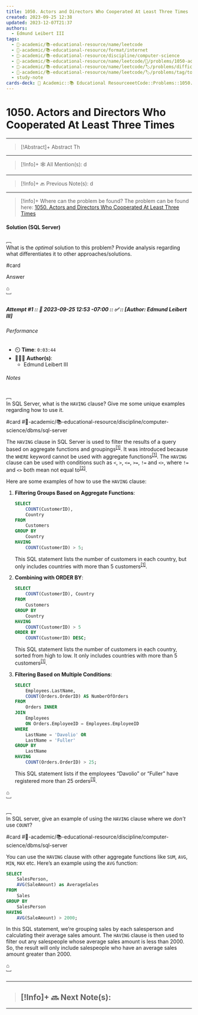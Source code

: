 ```yaml
---
title: 1050. Actors and Directors Who Cooperated At Least Three Times
created: 2023-09-25 12:38
updated: 2023-12-07T21:37
authors:
  - Edmund Leibert III
tags:
  - 🔴-academic/📚-educational-resource/name/leetcode
  - 🔴-academic/📚-educational-resource/format/internet
  - 🔴-academic/📚-educational-resource/discipline/computer-science
  - 🔴-academic/📚-educational-resource/name/leetcode/🔖/problems/1050-actors-and-directors-who-cooperated-at-least-three-times
  - 🔴-academic/📚-educational-resource/name/leetcode/🏷️/problems/difficulty/easy
  - 🔴-academic/📚-educational-resource/name/leetcode/🏷️/problems/tag/topic/database
  - study-note
cards-deck: 🔴 Academic::📚 Educational ResourceeetCode::Problems::1050. Actors and Directors Who Cooperated At Least Three Times
---
```


# 1050. Actors and Directors Who Cooperated At Least Three Times

---

> [!Abstract]+ Abstract
> Th

---

 > [!Info]+ 🕸️ All Mention(s): 
 > d

---

 > [!Info]+ 🔙️ Previous Note(s): 
 > d

---

> [!info]+ Where can the problem be found?
> The problem can be found here: [1050. Actors and Directors Who Cooperated At Least Three Times](https://leetcode.com/problems/actors-and-directors-who-cooperated-at-least-three-times/)

#### Solution (SQL Server)

﹇<br>
What is the _optimal_ solution to this problem? Provide analysis regarding what differentiates it to other approaches/solutions.

#card 

Answer

⌂
<br>﹈<br>

##### Attempt #1 :: 📆 2023-09-25 12:53 -07:00 :: ✅ :: \[Author: Edmund Leibert III\]

###### Performance

- ⏲️ **Time**: `0:03:44`
- 🧔🏽‍♂️ **Author(s)**:
	- Edmund Leibert III

###### Notes


﹇<br>
In SQL Server, what is the `HAVING` clause? Give me some unique examples regarding how to use it.

#card #🔴-academic/📚-educational-resource/discipline/computer-science/dbms/sql-server 

The `HAVING` clause in SQL Server is used to filter the results of a query based on aggregate functions and groupings<sup>[\[1\]](https://www.w3schools.com/sql/sql_having.asp)</sup>. It was introduced because the `WHERE` keyword cannot be used with aggregate functions<sup>[\[1\]](https://www.w3schools.com/sql/sql_having.asp)</sup>. The `HAVING` clause can be used with conditions such as `<`, `>`, `<=`, `>=`, `!=` and `<>`, where `!=` and `<>` both mean not equal to<sup>[\[2\]](https://www.sqlservertutorial.org/sql-server-having/)</sup>.

Here are some examples of how to use the `HAVING` clause:

1. **Filtering Groups Based on Aggregate Functions**:
    ```sql
    SELECT 
        COUNT(CustomerID), 
        Country 
    FROM 
        Customers 
    GROUP BY 
        Country 
    HAVING 
        COUNT(CustomerID) > 5;
    ```
    
    This SQL statement lists the number of customers in each country, but only includes countries with more than 5 customers<sup>[\[1\]](https://www.w3schools.com/sql/sql_having.asp)</sup>.
    
2. **Combining with ORDER BY**:
    ```sql
    SELECT 
        COUNT(CustomerID), Country 
    FROM 
        Customers 
    GROUP BY 
        Country 
    HAVING 
        COUNT(CustomerID) > 5 
    ORDER BY 
        COUNT(CustomerID) DESC;
    ```
    
    This SQL statement lists the number of customers in each country, sorted from high to low. It only includes countries with more than 5 customers<sup>[\[1\]](https://www.w3schools.com/sql/sql_having.asp)</sup>.
    
3. **Filtering Based on Multiple Conditions**:
    ```sql
    SELECT 
        Employees.LastName, 
        COUNT(Orders.OrderID) AS NumberOfOrders 
    FROM 
        Orders INNER 
    JOIN 
        Employees 
        ON Orders.EmployeeID = Employees.EmployeeID 
    WHERE 
        LastName = 'Davolio' OR 
        LastName = 'Fuller' 
    GROUP BY 
        LastName 
    HAVING 
        COUNT(Orders.OrderID) > 25;
    ```
    
    This SQL statement lists if the employees “Davolio” or “Fuller” have registered more than 25 orders<sup>[\[1\]](https://www.w3schools.com/sql/sql_having.asp)</sup>.

⌂
<br>﹈<br>


﹇<br>
In SQL server, give an example of using the `HAVING` clause where we _don't_ use `COUNT`?

#card #🔴-academic/📚-educational-resource/discipline/computer-science/dbms/sql-server 

You can use the `HAVING` clause with other aggregate functions like `SUM`, `AVG`, `MIN`, `MAX` etc. Here’s an example using the `AVG` function:

```sql
SELECT 
	SalesPerson, 
	AVG(SaleAmount) as AverageSales
FROM 
	Sales
GROUP BY 
	SalesPerson
HAVING 
	AVG(SaleAmount) > 2000;
```

In this SQL statement, we’re grouping sales by each salesperson and calculating their average sales amount. The `HAVING` clause is then used to filter out any salespeople whose average sales amount is less than 2000. So, the result will only include salespeople who have an average sales amount greater than 2000.

⌂
<br>﹈<br>


---

> [!Info]+ 🔜 Next Note(s):
> - 

---



